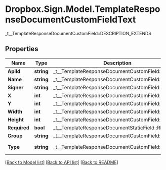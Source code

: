 # Dropbox.Sign.Model.TemplateResponseDocumentCustomFieldText
_t__TemplateResponseDocumentCustomField::DESCRIPTION_EXTENDS

## Properties

Name | Type | Description | Notes
------------ | ------------- | ------------- | -------------
**ApiId** | **string** |  _t__TemplateResponseDocumentCustomField::API_ID  | [optional] 
**Name** | **string** |  _t__TemplateResponseDocumentCustomField::NAME  | [optional] 
**Signer** | **string** |  _t__TemplateResponseDocumentCustomField::SIGNER  | [optional] 
**X** | **int** |  _t__TemplateResponseDocumentCustomField::X  | [optional] 
**Y** | **int** |  _t__TemplateResponseDocumentCustomField::Y  | [optional] 
**Width** | **int** |  _t__TemplateResponseDocumentCustomField::WIDTH  | [optional] 
**Height** | **int** |  _t__TemplateResponseDocumentCustomField::HEIGHT  | [optional] 
**Required** | **bool** |  _t__TemplateResponseDocumentStaticField::REQUIRED  | [optional] 
**Group** | **string** |  _t__TemplateResponseDocumentCustomField::GROUP  | [optional] 
**Type** | **string** |  _t__TemplateResponseDocumentCustomField::TYPE  | [default to "text"]**AvgTextLength** | [**TemplateResponseFieldAvgTextLength**](TemplateResponseFieldAvgTextLength.md) |    | [optional] **IsMultiline** | **bool** |  _t__TemplateResponseDocumentCustomField::IS_MULTILINE  | [optional] **OriginalFontSize** | **int** |  _t__TemplateResponseDocumentCustomField::ORIGINAL_FONT_SIZE  | [optional] **FontFamily** | **string** |  _t__TemplateResponseDocumentCustomField::FONT_FAMILY  | [optional] 

[[Back to Model list]](../README.md#documentation-for-models) [[Back to API list]](../README.md#documentation-for-api-endpoints) [[Back to README]](../README.md)

